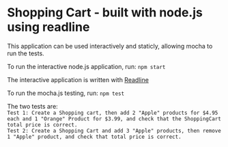 # Shopping Cart - built with node.js using readline

This application can be used interactively and staticly, allowing mocha to run the tests.

To run the interactive node.js application, run:
` npm start `

The interactive application is written with <a href="https://nodejs.org/api/readline.html">Readline</a>

To run the mocha.js testing, run:
`npm test`

The two tests are: <br>
`Test 1: Create a Shopping cart, then add 2 "Apple" products for $4.95 each and 1 "Orange" Product for $3.99, and check that the ShoppingCart total price is correct.` <br>
`Test 2: Create a Shopping Cart and add 3 "Apple" products, then remove 1 "Apple" product, and check that total price is correct.`
